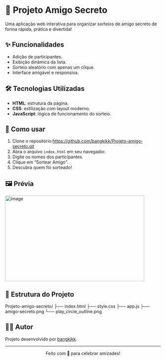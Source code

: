 # 🎁 Projeto Amigo Secreto

Uma aplicação web interativa para organizar sorteios de amigo secreto de forma rápida, prática e divertida!

## ✨ Funcionalidades

- Adição de participantes.
- Exibição dinâmica da lista.
- Sorteio aleatório com apenas um clique.
- Interface amigável e responsiva.

## 🛠 Tecnologias Utilizadas

- **HTML**: estrutura da página.
- **CSS**: estilização com layout moderno.
- **JavaScript**: lógica de funcionamento do sorteio.

## 🚀 Como usar

1. Clone o repositório:https://github.com/bangkjkk/Projeto-amigo-secreto.git
2. Abra o arquivo `index.html` em seu navegador.
3. Digite os nomes dos participantes.
4. Clique em “Sortear Amigo”.
5. Descubra quem foi sorteado!

## 🖼 Prévia

<img width="450" height="277" alt="image" src="https://github.com/user-attachments/assets/2b83aa89-a402-4a4a-86ad-21148eb587d3" />


## 📂 Estrutura do Projeto
Projeto-amigo-secreto/ ├── index.html ├── style.css ├── app.js ├── amigo-secreto.png └── play_circle_outline.png

## 👨‍💻 Autor

Projeto desenvolvido por [bangkjkk](https://github.com/bangkjkk).

---

<div align="center">
Feito com 💙 para celebrar amizades!
</div>   
